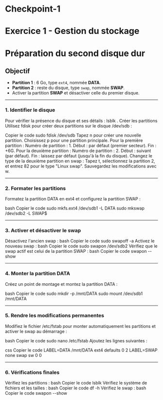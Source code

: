 # Checkpoint-1
# Exercice 1 - Gestion du stockage 

# Préparation du second disque dur

## Objectif
- **Partition 1** : 6 Go, type `ext4`, nommée **DATA**.
- **Partition 2** : reste du disque, type `swap`, nommée **SWAP**.
- Activer la partition **SWAP** et désactiver celle du premier disque.

---

### 1. Identifier le disque
Pour vérifier la présence du disque et ses détails :
lsblk
. Créer les partitions
Utilisez fdisk pour créer deux partitions sur le disque /dev/sdb :


Copier le code
sudo fdisk /dev/sdb
Tapez n pour créer une nouvelle partition.
Choisissez p pour une partition principale.
Pour la première partition :
Numéro de partition : 1.
Début : par défaut (premier secteur).
Fin : +6G.
Pour la deuxième partition :
Numéro de partition : 2.
Début : suivant (par défaut).
Fin : laissez par défaut (jusqu'à la fin du disque).
Changez le type de la deuxième partition en swap :
Tapez t, sélectionnez la partition 2, et entrez 82 pour le type "Linux swap".
Sauvegardez les modifications avec w.

---

### 2. Formater les partitions
Formatez la partition DATA en ext4 et configurez la partition SWAP :

bash
Copier le code
sudo mkfs.ext4 /dev/sdb1 -L DATA
sudo mkswap /dev/sdb2 -L SWAP$

---

### 3. Activer et désactiver le swap
Désactivez l'ancien swap :
bash
Copier le code
sudo swapoff -a
Activez le nouveau swap :
bash
Copier le code
sudo swapon /dev/sdb2
Vérifiez que le swap actif est celui de la partition SWAP :
bash
Copier le code
swapon --show

---

### 4. Monter la partition DATA
Créez un point de montage et montez la partition DATA :

bash
Copier le code
sudo mkdir -p /mnt/DATA
sudo mount /dev/sdb1 /mnt/DATA

---

### 5. Rendre les modifications permanentes
Modifiez le fichier /etc/fstab pour monter automatiquement les partitions et activer le swap au démarrage :

bash
Copier le code
sudo nano /etc/fstab
Ajoutez les lignes suivantes :

css
Copier le code
LABEL=DATA  /mnt/DATA  ext4  defaults  0  2
LABEL=SWAP  none       swap  sw        0  0

---

### 6. Vérifications finales
Vérifiez les partitions :
bash
Copier le code
lsblk
Vérifiez le système de fichiers et les tailles :
bash
Copier le code
df -h
Vérifiez le swap :
bash
Copier le code
swapon --show

